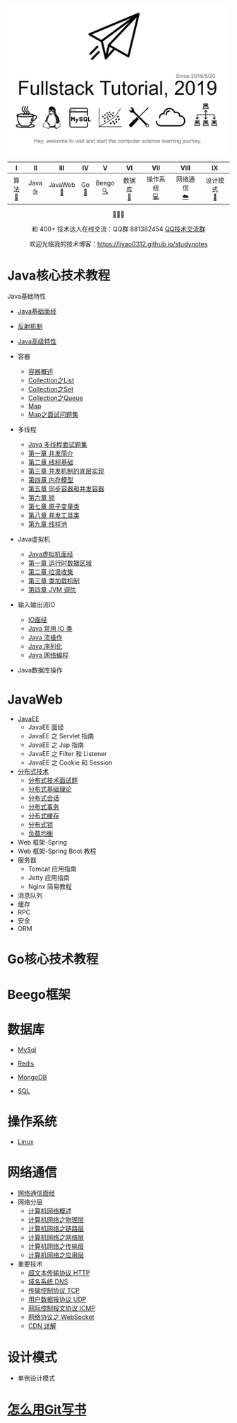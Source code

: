 ![full stack developer tutorial](https://raw.githubusercontent.com/liyao0312/studynotes/master/imag/fullstack-tutorial-logo.png)

|            I            |             II             |            III             |           IV           |             V             |         VI         |         VII          |         VIII         |          IX          |
| :---------------------: | :------------------------: | :------------------------: | :--------------------: | :-----------------------: | :----------------: | :------------------: | :------------------: | :------------------: |
| 算法<br />[📝](#一数据结构与算法) | Java<br/>[☕️](#java核心技术教程) | JavaWeb<br/>[📃](#javaweb) | Go<br/>[📃](#go核心技术教程) | Beego<br/> [🔍](#beego框架) | 数据库<br/>[💾](#数据库) | 操作系统<br/>[💻](#操作系统) | 网络通信<br/>[☁️](#网络通信) | 设计模式<br/>[📖](#设计模式) |

<div align="center">  
    <p>
        📢📢📢
    </p>
    <p>
 		和 400+ 技术达人在线交流：QQ群 881382454
      <a href="notes/技术交流群.md">QQ技术交流群</a>
    </p>
  <p>
    欢迎光临我的技术博客：<a href="https://liyao0312.github.io/studynotes">https://liyao0312.github.io/studynotes</a>
  </p>

</div>  

# 

# Java核心技术教程

Java基础特性

- [Java基础面经](javacore/basics/basics.md)
- [反射机制](javacore/basics/java反射.md)


- [Java高级特性](javacore/advanced.md)
- 容器
  - [容器概述](javacore/container/container.md)
  - [Collection之List](javacore/container/container-list.md)
  - [Collection之Set](javacore/container/container-set.md)
  - [Collection之Queue](javacore/container/container-queue.md)
  - [Map](javacore/container/container-map.md)
  - [Map之面试问题集](javacore/container/container-map2.md)
- 多线程
  - [Java 多线程面试题集](javacore/concurrent/Java多线程面试题集.md)
  - [第一章 并发简介](javacore/concurrent/并发简介.md)
  - [第二章 线程基础](javacore/concurrent/线程基础.md)
  - [第三章 并发机制的底层实现](javacore/concurrent/并发机制的底层实现.md)
  - [第四章 内存模型](javacore/concurrent/内存模型.md)
  - [第五章 同步容器和并发容器](javacore/concurrent/同步容器和并发容器.md)
  - [第六章 锁](javacore/concurrent/锁.md)
  - [第七章 原子变量类](javacore/concurrent/原子变量类.md)
  - [第八章 并发工具类](javacore/concurrent/并发工具类.md)
  - [第九章 线程池](javacore/concurrent/线程池.md)
- Java虚拟机
  - [Java虚拟机面经](javacore/jvm/jvm-interview.md)
  - [第一章 运行时数据区域](javacore/jvm/jvm-memory.md)
  - [第二章 垃圾收集](javacore/jvm/jvm-gc.md)
  - [第三章 类加载机制](javacore/jvm/jvm-class-loader.md)
  - [第四章 JVM 调优](javacore/jvm/jvm-performance.md)
- 输入输出流IO
  - [IO面经](javacore/io/io.md)
  - [Java 常用 IO 类](javacore/io/Java常用IO类.md)
  - [Java 流操作](javacore/io/Java流操作.md)
  - [Java 序列化](javacore/io/Java序列化.md)
  - [Java 网络编程](javacore/io/Java网络编程.md)
- Java数据库操作

# JavaWeb

- [JavaEE](javaweb/javaee.md)
  - JavaEE 面经
  - JavaEE 之 Servlet 指南
  - JavaEE 之 Jsp 指南
  - JavaEE 之 Filter 和 Listener
  - JavaEE 之 Cookie 和 Session
- [分布式技术](javaweb/distributed/distributed.md)
  - [分布式技术面试题](javaweb/distributed/distributed.md)
  - [分布式基础理论](javaweb/distributed/distributed.md)
  - [分布式会话](javaweb/distributed/distributed.md)
  - [分布式事务](javaweb/distributed/distributed.md)
  - [分布式缓存](javaweb/distributed/distributed.md)
  - [分布式锁](javaweb/distributed/distributed.md)
  - [负载均衡](javaweb/distributed/distributed.md)
- Web 框架-Spring
- Web 框架-Spring Boot 教程
- 服务器
  - Tomcat 应用指南
  - Jetty 应用指南
  - Nginx 简易教程
- 消息队列
- 缓存
- RPC
- 安全
- ORM

# Go核心技术教程

# Beego框架

# 数据库

- [MySql](database/database.md)

- [Redis]()
- [MongoDB]()
- [SQL]()

# 操作系统

- [Linux](linux/linux.md)

# 网络通信

- [网络通信面经](network/network-interview.md)
- 网络分层
  - [计算机网络概述](network/network-guide.md)
  - [计算机网络之物理层](network/network-physical.md)
  - [计算机网络之链路层](network/network-data-link.md)
  - [计算机网络之网络层](network/network-network.md)
  - [计算机网络之传输层](network/network-transport.md)
  - [计算机网络之应用层](network/network-application.md)
- 重要技术
  - [超文本传输协议 HTTP](network/http.md)
  - [域名系统 DNS](network/dns.md)
  - [传输控制协议 TCP](network/tcp.md)
  - [用户数据报协议 UDP](network/udp.md)
  - [网际控制报文协议 ICMP](network/icmp.md)
  - [网络协议之 WebSocket](network/websocket.md)
  - [CDN 详解](network/cdn.md)

# 设计模式

- 单例设计模式

# [怎么用Git写书](怎么用Git写书.md)